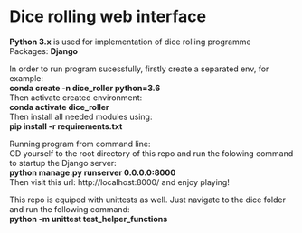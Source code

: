 # Dice rolling web interface

<b>Python 3.x</b> is used for implementation of dice rolling programme<br />
Packages: <b>Django</b>

In order to run program sucessfully, firstly create a separated env, for example:<br />
<b>conda create -n dice_roller python=3.6</b> <br />
Then activate created environment:</br>
<b>conda activate dice_roller</b></br>
Then install all needed modules using:<br />
<b>pip install -r requirements.txt</b>

Running program from command line:<br />
CD yourself to the root directory of this repo and run the folowing command to startup the Django server:<br />
<b>python manage.py runserver 0.0.0.0:8000</b><br/>
Then visit this url: http://localhost:8000/ and enjoy playing!</br>

This repo is equiped with unittests as well. Just navigate to the dice folder and run the following command:</br>
<b>python -m unittest test_helper_functions</b>
